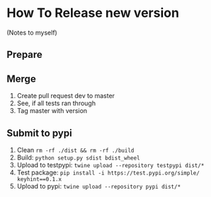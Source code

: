 # How To Release new version

(Notes to myself)

## Prepare

## Merge

1. Create pull request dev to master
2. See, if all tests ran through
3. Tag master with version

## Submit to pypi

1. Clean `rm -rf ./dist && rm -rf ./build`
2. Build: `python setup.py sdist bdist_wheel`
3. Upload to testpypi: `twine upload --repository testpypi dist/*`
4. Test package: `pip install -i https://test.pypi.org/simple/ keyhint==0.1.x`
5. Upload to pypi: `twine upload --repository pypi dist/*`
